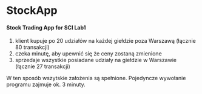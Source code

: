 # StockApp
#### Stock Trading App for SCI Lab1

1) klient kupuje po 20 udziałów na każdej giełdzie poza Warszawą (łącznie 80 transakcji)
2) czeka minutę, aby upewnić się że ceny zostaną zmienione
3) sprzedaje wszystkie posiadane udziały na giełdzie w Warszawie (łącznie 27 transakcji)

W ten sposób wszytskie założenia są spełnione.
Pojedyncze wywołanie programu zajmuje ok. 3 minuty.
